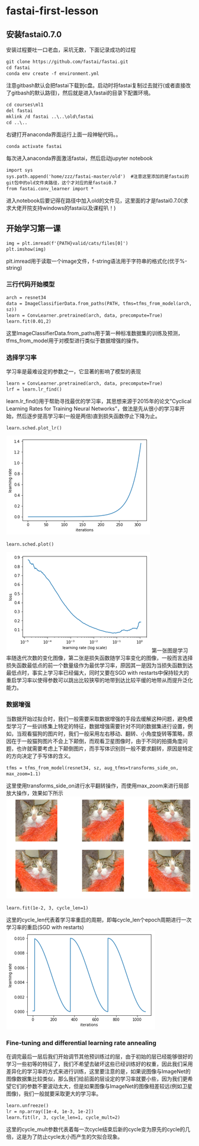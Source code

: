 # fastai-first-lesson
## 安装fastai0.7.0
安装过程要吐一口老血，采坑无数，下面记录成功的过程
```
git clone https://github.com/fastai/fastai.git
cd fastai
conda env create -f environment.yml
```
注意gitbash默认会把fastai下载到c盘。启动时将fastai复制过去就行(或者直接改了gitbash的默认路径)，然后就是进入fastai的目录下配置环境。
```
cd courses\ml1
del fastai
mklink /d fastai ..\..\old\fastai
cd ..\..
```
右键打开anaconda界面运行上面一段神秘代码。。
```
conda activate fastai
```
每次进入anaconda界面激活fastai，然后启动jupyter notebook

```
import sys
sys.path.append('home/zzz/fastai-master/old')  #注意这里添加的是fastai的git包中的old文件夹路径，这个才对应的是fastai0.7
from fastai.conv_learner import *
```
进入notebook后要记得在路径中加入old的文件见，这里面的才是fastai0.7.0(求求大佬开院支持windows的fastai以及课程叭！)

## 开始学习第一课
```
img = plt.imread(f'{PATH}valid/cats/files[0]')
plt.imshow(img)
```
plt.imread用于读取一个image文件，f-string语法用于字符串的格式化(优于%-string)

### 三行代码开始模型
```
arch = resnet34
data = ImageClassifierData.from_paths(PATH, tfms=tfms_from_model(arch, sz))
learn = ConvLearner.pretrained(arch, data, precompute=True)
learn.fit(0.01,2)
```
这里ImageClassifierData.from_paths用于第一种标准数据集的训练及预测，tfms_from_model用于对模型进行类似于数据增强的操作。


### 选择学习率
学习率是最难设定的参数之一，它显著的影响了模型的表现
```
learn = ConvLearner.pretrained(arch, data, precompute=True)
lrf = learn.lr_find()
```
learn.lr_find()用于帮助寻找最优的学习率，其思想来源于2015年的论文"Cyclical Learning Rates for Training Neural Networks"，做法是先从很小的学习率开始，然后逐步提高学习率(一般是两倍)直到损失函数停止下降为止。
```
learn.sched.plot_lr()
```
![](https://github.com/Hanbearhug/fastai-first-lesson/blob/master/%E8%BF%AD%E4%BB%A3%E5%AD%A6%E4%B9%A0%E7%8E%87%E5%9B%BE%E5%83%8F.png)
```
learn.sched.plot()
```
![](https://github.com/Hanbearhug/fastai-first-lesson/blob/master/%E5%AD%A6%E4%B9%A0%E7%8E%87%E6%8D%9F%E5%A4%B1%E5%9B%BE%E5%83%8F.png)
第一张图是学习率随迭代次数的变化图像，第二张是损失函数随学习率变化的图像，一般而言选择损失函数最低点的前一个数量级作为最优学习率，原因其一是因为当损失函数到达最低点时，事实上学习率已经偏大，同时又要在SGD with restarts中保持较大的重启学习率以使得参数可以跳出比较狭窄的地带到达比较平缓的地带从而提升泛化能力。

### 数据增强
当数据开始过拟合时，我们一般需要采取数据增强的手段去缓解这种问题，避免模型学习了一些训练集上特定的特征，数据增强需要针对不同的数据集进行设置，例如，当观看猫狗的图片时，我们一般采用左右移动、翻转、小角度旋转等策略，原因在于一般猫狗图片不会上下颠倒，而观看卫星图像时，由于不同的拍摄角度问题，也许就需要考虑上下颠倒图片，而手写体识别则一般不要求翻转，原因是特定的方向决定了手写体的含义。
```
tfms = tfms_from_model(resnet34, sz, aug_tfms=transforms_side_on, max_zoom=1.1)
```
这里使用transforms_side_on进行水平翻转操作，而使用max_zoom来进行局部放大操作，效果如下所示
![](https://github.com/Hanbearhug/fastai-first-lesson/blob/master/%E6%B0%B4%E5%B9%B3%E7%BF%BB%E8%BD%AC.png)

```
learn.fit(1e-2, 3, cycle_len=1)
```
这里的cycle_len代表着学习率重启的周期，即每cycle_len个epoch周期进行一次学习率的重启(SGD with restarts)
![](https://github.com/Hanbearhug/fastai-first-lesson/blob/master/SGD_with_starts.png)

### Fine-tuning and differential learning rate annealing
在调完最后一层后我们开始调节其他预训练过的层，由于初始的层已经能够很好的学习一些初等的特征了，我们不希望去破坏这些已经训练好的权重，因此我们采用差异化的学习率的方式来进行训练，这里要注意的是，如果说图像与ImageNet的图像数据集比较类似，那么我们给前面的层设定的学习率就要小些，因为我们更希望它们的参数不要波动太大，但是如果图像与ImageNet的图像相差较远(例如卫星图像)，我们一般就要采取更大的学习率。
```
learn.unfreeze()
lr = np.array([1e-4, 1e-3, 1e-2])
learn.fit(lr, 3, cycle_len=1, cycle_mult=2)
```
这里的cycle_mult参数代表着每一次cycle结束后新的cycle变为原先的cycle的几倍，这是为了防止cycle太小而产生的欠拟合现象。
